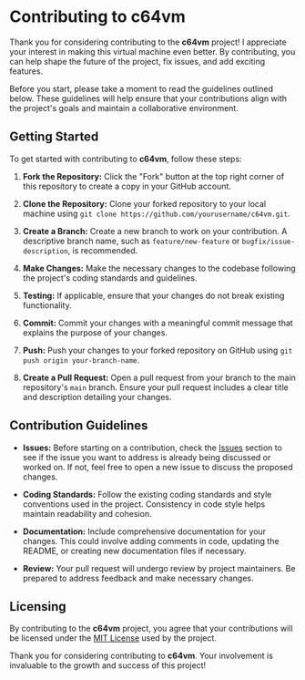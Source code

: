 # Contributing to c64vm

Thank you for considering contributing to the **c64vm** project! I appreciate your interest in making this virtual machine even better. By contributing, you can help shape the future of the project, fix issues, and add exciting features.

Before you start, please take a moment to read the guidelines outlined below. These guidelines will help ensure that your contributions align with the project's goals and maintain a collaborative environment.

## Getting Started

To get started with contributing to **c64vm**, follow these steps:

1. **Fork the Repository:** Click the "Fork" button at the top right corner of this repository to create a copy in your GitHub account.

2. **Clone the Repository:** Clone your forked repository to your local machine using `git clone https://github.com/yourusername/c64vm.git`.

3. **Create a Branch:** Create a new branch to work on your contribution. A descriptive branch name, such as `feature/new-feature` or `bugfix/issue-description`, is recommended.

4. **Make Changes:** Make the necessary changes to the codebase following the project's coding standards and guidelines.

5. **Testing:** If applicable, ensure that your changes do not break existing functionality.

6. **Commit:** Commit your changes with a meaningful commit message that explains the purpose of your changes.

7. **Push:** Push your changes to your forked repository on GitHub using `git push origin your-branch-name`.

8. **Create a Pull Request:** Open a pull request from your branch to the main repository's `main` branch. Ensure your pull request includes a clear title and description detailing your changes.

## Contribution Guidelines

- **Issues:** Before starting on a contribution, check the [Issues](https://github.com/yourusername/c64vm/issues) section to see if the issue you want to address is already being discussed or worked on. If not, feel free to open a new issue to discuss the proposed changes.

- **Coding Standards:** Follow the existing coding standards and style conventions used in the project. Consistency in code style helps maintain readability and cohesion.

- **Documentation:** Include comprehensive documentation for your changes. This could involve adding comments in code, updating the README, or creating new documentation files if necessary.

- **Review:** Your pull request will undergo review by project maintainers. Be prepared to address feedback and make necessary changes.

## Licensing

By contributing to the **c64vm** project, you agree that your contributions will be licensed under the [MIT License](LICENSE) used by the project.

Thank you for considering contributing to **c64vm**. Your involvement is invaluable to the growth and success of this project!
